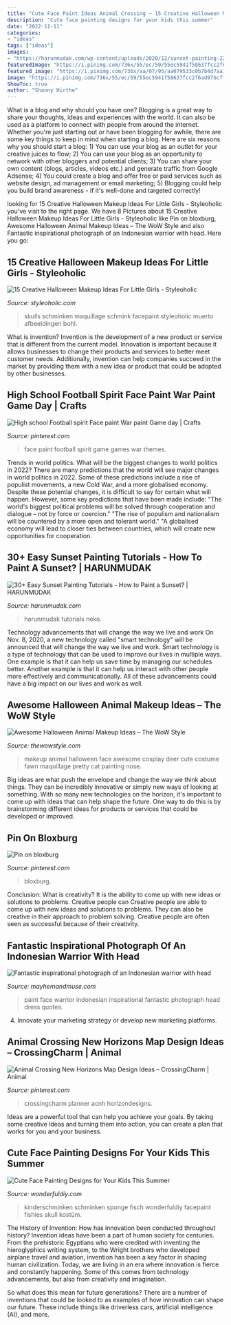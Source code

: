 ```yaml
---
title: "Cute Face Paint Ideas Animal Crossing ~ 15 Creative Halloween Makeup Ideas For Little Girls"
description: "Cute face painting designs for your kids this summer"
date: "2022-11-11"
categories:
- "ideas"
tags: ["ideas"]
images:
- "https://harunmudak.com/wp-content/uploads/2020/12/sunset-painting-22-1024x683.jpg"
featuredImage: "https://i.pinimg.com/736x/55/ec/59/55ec5941f58637fcc2f6ad97bcff710f.jpg"
featured_image: "https://i.pinimg.com/736x/aa/07/95/aa079533c0b7b4d7aa14cf80404fbae4.jpg"
image: "https://i.pinimg.com/736x/55/ec/59/55ec5941f58637fcc2f6ad97bcff710f.jpg"
ShowToc: true
author: "Shanny Hirthe"
---
```



What is a blog and why should you have one?
Blogging is a great way to share your thoughts, ideas and experiences with the world. It can also be used as a platform to connect with people from around the internet. Whether you're just starting out or have been blogging for awhile, there are some key things to keep in mind when starting a blog. Here are six reasons why you should start a blog: 1) You can use your blog as an outlet for your creative juices to flow; 2) You can use your blog as an opportunity to network with other bloggers and potential clients; 3) You can share your own content (blogs, articles, videos etc.) and generate traffic from Google Adsense; 4) You could create a blog and offer free or paid services such as website design, ad management or email marketing; 5) Blogging could help you build brand awareness - if it's well-done and targeted correctly!

	

		
looking for 15 Creative Halloween Makeup Ideas For Little Girls - Styleoholic you've visit to the right page. We have 8 Pictures about 15 Creative Halloween Makeup Ideas For Little Girls - Styleoholic like Pin on bloxburg, Awesome Halloween Animal Makeup Ideas – The WoW Style and also Fantastic inspirational photograph of an Indonesian warrior with head. Here you go:
		
    
## 15 Creative Halloween Makeup Ideas For Little Girls - Styleoholic

<img loading=lazy src="https://i.styleoholic.com/2017/09/15-half-face-bold-paint-with-purple-black-and-white-touches-and-rhinestones-for-a-cool-look.jpg" onerror="this.onerror=null;this.src='https://tse2.mm.bing.net/th?id=OIP.fjWVjoF5lqrEXKja0d2uEwHaJ4&amp;pid=15.1';" alt="15 Creative Halloween Makeup Ideas For Little Girls - Styleoholic">

_Source: styleoholic.com_

>skulls schminken maquillage schmink facepaint styleoholic muerto afbeeldingen bohl. 

	

What is invention?
Invention is the development of a new product or service that is different from the current model. Innovation is important because it allows businesses to change their products and services to better meet customer needs. Additionally, invention can help companies succeed in the market by providing them with a new idea or product that could be adopted by other businesses.

    
## High School Football Spirit Face Paint War Paint Game Day | Crafts

<img loading=lazy src="https://i.pinimg.com/originals/0c/a5/ff/0ca5ff57680ea5ccab5ad94f427bf852.jpg" onerror="this.onerror=null;this.src='https://tse4.mm.bing.net/th?id=OIP.EFEby2BuVY_pbNqy3klDxgAAAA&amp;pid=15.1';" alt="High school Football spirit Face paint War paint Game day | Crafts">

_Source: pinterest.com_

>face paint football spirit game games war themes. 

	

Trends in world politics: What will be the biggest changes to world politics in 2022?
There are many predictions that the world will see major changes in world politics in 2022. Some of these predictions include a rise of populist movements, a new Cold War, and a more globalised economy. Despite these potential changes, it is difficult to say for certain what will happen. However, some key predictions that have been made include: 
"The world's biggest political problems will be solved through cooperation and dialogue – not by force or coercion."
"The rise of populism and nationalism will be countered by a more open and tolerant world."
"A globalised economy will lead to closer ties between countries, which will create new opportunities for cooperation.

    
## 30+ Easy Sunset Painting Tutorials - How To Paint A Sunset? | HARUNMUDAK

<img loading=lazy src="https://harunmudak.com/wp-content/uploads/2020/12/sunset-painting-22-1024x683.jpg" onerror="this.onerror=null;this.src='https://tse3.mm.bing.net/th?id=OIP.k_VtoQDM5QS6X3WEYQ1bpAHaE8&amp;pid=15.1';" alt="30+ Easy Sunset Painting Tutorials - How to Paint a Sunset? | HARUNMUDAK">

_Source: harunmudak.com_

>harunmudak tutorials neko. 

	

Technology advancements that will change the way we live and work
On Nov. 8, 2020, a new technology called "smart technology" will be announced that will change the way we live and work. Smart technology is a type of technology that can be used to improve our lives in multiple ways. One example is that it can help us save time by managing our schedules better. Another example is that it can help us interact with other people more effectively and communicationally. All of these advancements could have a big impact on our lives and work as well.

    
## Awesome Halloween Animal Makeup Ideas – The WoW Style

<img loading=lazy src="http://thewowstyle.com/wp-content/uploads/2016/06/Top-Animal-Halloween-Makeup.jpg" onerror="this.onerror=null;this.src='https://tse3.mm.bing.net/th?id=OIP.cDmJsC9zEFoKKVm5OPQkJgHaJ3&amp;pid=15.1';" alt="Awesome Halloween Animal Makeup Ideas – The WoW Style">

_Source: thewowstyle.com_

>makeup animal halloween face awesome cosplay deer cute costume fawn maquillage pretty cat painting nose. 

	

Big ideas are what push the envelope and change the way we think about things. They can be incredibly innovative or simply new ways of looking at something. With so many new technologies on the horizon, it's important to come up with ideas that can help shape the future. One way to do this is by brainstorming different ideas for products or services that could be developed or improved.

    
## Pin On Bloxburg

<img loading=lazy src="https://i.pinimg.com/736x/aa/07/95/aa079533c0b7b4d7aa14cf80404fbae4.jpg" onerror="this.onerror=null;this.src='https://tse1.mm.bing.net/th?id=OIP.Uc0VsBN4NHRPFsEsmZmyMAHaKk&amp;pid=15.1';" alt="Pin on bloxburg">

_Source: pinterest.com_

>bloxburg. 

	

Conclusion: What is creativity? It is the ability to come up with new ideas or solutions to problems. Creative people can
Creative people are able to come up with new ideas and solutions to problems. They can also be creative in their approach to problem solving. Creative people are often seen as successful because of their creativity.

    
## Fantastic Inspirational Photograph Of An Indonesian Warrior With Head

<img loading=lazy src="https://mayhemandmuse.com/wp-content/uploads/2013/01/Fantastic-inspirational-photograph-of-an-Indonesian-warrior-with-head-dress-and-face-paint.jpg" onerror="this.onerror=null;this.src='https://tse4.mm.bing.net/th?id=OIP.RpXUlcBiWzdMfT2t3MpJFAAAAA&amp;pid=15.1';" alt="Fantastic inspirational photograph of an Indonesian warrior with head">

_Source: mayhemandmuse.com_

>paint face warrior indonesian inspirational fantastic photograph head dress quotes. 

	

4. Innovate your marketing strategy or develop new marketing platforms.

    
## Animal Crossing New Horizons Map Design Ideas – CrossingCharm | Animal

<img loading=lazy src="https://i.pinimg.com/736x/55/ec/59/55ec5941f58637fcc2f6ad97bcff710f.jpg" onerror="this.onerror=null;this.src='https://tse2.mm.bing.net/th?id=OIP.ONz0GT0UgW_sviF_DgcxigHaGD&amp;pid=15.1';" alt="Animal Crossing New Horizons Map Design Ideas – CrossingCharm | Animal">

_Source: pinterest.com_

>crossingcharm planner acnh horizondesigns. 

	

Ideas are a powerful tool that can help you achieve your goals. By taking some creative ideas and turning them into action, you can create a plan that works for you and your business.

    
## Cute Face Painting Designs For Your Kids This Summer

<img loading=lazy src="https://cdn.wonderfuldiy.com/wp-content/uploads/2016/06/Little-fishies.jpg" onerror="this.onerror=null;this.src='https://tse2.mm.bing.net/th?id=OIP.NKrrbcZalw4M5gUTXnUmMgHaJ4&amp;pid=15.1';" alt="Cute Face Painting Designs for Your Kids This Summer">

_Source: wonderfuldiy.com_

>kinderschminken schminken sponge fisch wonderfuldiy facepaint fishies skull kostüm. 

	

The History of Invention: How has innovation been conducted throughout history?
Invention ideas have been a part of human society for centuries. From the prehistoric Egyptians who were credited with inventing the hieroglyphics writing system, to the Wright brothers who developed airplane travel and aviation, invention has been a key factor in shaping human civilization. 
Today, we are living in an era where innovation is fierce and constantly happening. Some of this comes from technology advancements, but also from creativity and imagination. 

So what does this mean for future generations? There are a number of inventions that could be looked to as examples of how innovation can shape our future. These include things like driverless cars, artificial intelligence (AI), and more.

